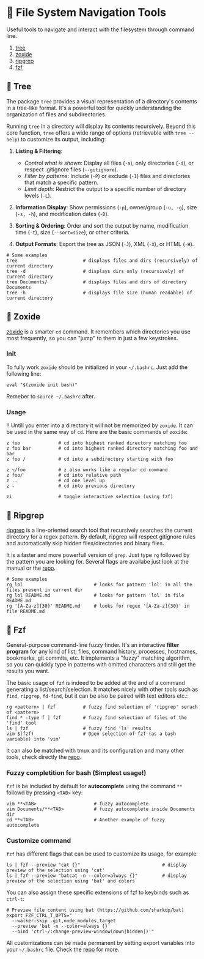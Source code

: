 # :rocket: File System Navigation Tools
Useful tools to navigate and interact with the filesystem through command line.

1. [tree](#deciduous_tree-tree)
2. [zoxide](#rabbit-zoxide)
3. [ripgrep](#crystal_ball-ripgrep)
3. [fzf](#mag_right-fzf)

## :deciduous_tree: Tree
The package `tree` provides a visual representation of a directory's contents in a tree-like format.
It's a powerful tool for quickly understanding the organization of files and subdirectories.

Running `tree` in a directory will display its contents recursively. Beyond this core function, `tree` offers a wide range of options (retrievable with `tree --help`) to customize its output, including:

1. **Listing & Filtering**:

    * *Control what is shown*: Display all files (`-a`), only directories (`-d`), or respect .gitignore files (`--gitignore`).
    * *Filter by patterns*: Include (`-P`) or exclude (`-I`) files and directories that match a specific pattern.
    * *Limit depth*: Restrict the output to a specific number of directory levels (`-L`).

2. **Information Display**: Show permissions (`-p`), owner/group (`-u, -g`), size (`-s, -h`), and modification dates (`-D`).

3. **Sorting & Ordering**: Order and sort the output by name, modification time (`-t`), size (`--sort=size`), or other criteria.

4. **Output Formats**: Export the tree as JSON (`-J`), XML (`-X`), or HTML (`-H`).

```shell
# Some examples
tree                        # displays files and dirs (recursively) of current directory
tree -d                     # displays dirs only (recursively) of current directory
tree Documents/             # displays files and dirs of directory Documents
tree -h                     # displays file size (human readable) of current directory
```


## :rabbit: Zoxide
[zoxide](https://github.com/ajeetdsouza/zoxide.git) is a smarter `cd` command. It remembers which directories you use most frequently, so you can "jump" to them in just a few keystrokes.

### Init
To fully work `zoxide` should be initialized in your `~/.bashrc`. Just add the following line:

```shell
eval "$(zoxide init bash)"
```

Remeber to `source ~/.bashrc` after.

### Usage
:bangbang: Untill you enter into a directory it will not be memorized by `zoxide`.
It can be used in the same way of `cd`.
Here are the basic commands of `zoxide`:

```shell
z foo              # cd into highest ranked directory matching foo
z foo bar          # cd into highest ranked directory matching foo and bar
z foo /            # cd into a subdirectory starting with foo

z ~/foo            # z also works like a regular cd command
z foo/             # cd into relative path
z ..               # cd one level up
z -                # cd into previous directory

zi                 # toggle interactive selection (using fzf)
```

## :crystal_ball: Ripgrep
[ripgrep](https://github.com/BurntSushi/ripgrep.git) is a line-oriented search tool that recursively searches the current directory for a regex pattern.
By default, ripgrep will respect gitignore rules and automatically skip hidden files/directories and binary files.

It is a faster and more powerfull version of `grep`. Just type `rg` followed by the pattern you are looking for. Several flags are availabe just look at the manual or the [repo](https://github.com/BurntSushi/ripgrep.git).

```shell
# Some examples
rg lol                          # looks for pattern 'lol' in all the files present in current dir
rg lol README.md                # looks for pattern 'lol' in file README.md
rg '[A-Za-z]{30}' README.md     # looks for regex '[A-Za-z]{30}' in file README.md

```
## :mag_right: Fzf
General-purpose command-line fuzzy finder. It's an interactive **filter program** for any kind of list; files, command history, processes, hostnames, bookmarks, git commits, etc.
It implements a "fuzzy" matching algorithm, so you can quickly type in patterns with omitted characters and still get the results you want.

The basic usage of `fzf` is indeed to be added at the and of a command generating a list/search/selection. It matches nicely with other tools such as `find`, `ripgrep`, `fd-find`, but it can be also be paired with text editors etc.:

```shell
rg <pattern> | fzf          # fuzzy find selection of 'ripgrep' serach of <pattern>
find * -type f | fzf        # fuzzy find selection of files of the 'find' tool
ls | fzf                    # fuzzy find 'ls' results
vim $(fzf)                  # Open selection of fzf (as a bash variable) into 'vim'
```

It can also be matched with tmux and its configuration and many other tools, check directly the [repo](https://github.com/junegunn/fzf.git).

### Fuzzy completition for bash (Simplest usage!)
`fzf` is be included by default for **autocomplete** using the command `**` followd by pressing `<TAB>` key:

```shell
vim **<TAB>                     # fuzzy autocomplete
vim Documents/**<TAB>           # fuzzy autocomplete inside Documents dir
cd **<TAB>                      # Another example of fuzzy autocomplete
```

### Customize command
`fzf` has different flags that can be used to customize its usage, for example:

```shell
ls | fzf --preview "cat {}"                              # display preview of the selection using 'cat'
ls | fzf --preview "batcat -n --color=always {}"         # display preview of the selection using 'bat' and colors
```

You can also assign these specific extensions of fzf to keybinds such as `ctrl-t`:

```shell
# Preview file content using bat (https://github.com/sharkdp/bat)
export FZF_CTRL_T_OPTS="
  --walker-skip .git,node_modules,target
  --preview 'bat -n --color=always {}'
  --bind 'ctrl-/:change-preview-window(down|hidden|)'"
```

All customizations can be made permanent by setting export variables into your `~/.bashrc` file. Check the [repo](https://github.com/junegunn/fzf.git) for more.

